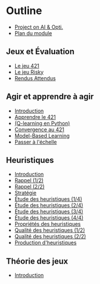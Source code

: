 # Outline

* [Project on AI & Opti.](README.md)                             <!--Guillaume-->
* [Plan du module](outline.md)


## Jeux et Évaluation

* [Le jeu 421](games/421.md)
* [Le jeu Risky](games/risky.md)
* [Rendus Attendus](games/rendu.md)

<!--
* [Le jeu TicTacToe](games/risky.md)
* [Critaires Évaluation](games/rendu.md)
-->

## Agir et apprendre à agir                             <!--Guillaume-->

* [Introduction](aaa/1-intro-CPIA.md)
* [Apprendre le 421](aaa/2-apr-au-421.md)
* [(Q-learning en Python)](aaa/q-learning.md)
* [Convergence au 421](aaa/3-convergeance.md)
* [Model-Based Learning](aaa/4-MB-learning.md)
* [Passer à l'échelle](aaa/5-the-curse.md)


## Heuristiques

* [Introduction](heuristic/intro.md)
* [Rappel (1/2)](heuristic/rappel.md)
* [Rappel (2/2)](heuristic/rappel2.md)
* [Stratégie](heuristic/strategy.md)
* [Étude des heuristiques (1/4)](heuristic/heuristic_def.md)
* [Étude des heuristiques (2/4)](heuristic/heuristic_def_2.md)
* [Étude des heuristiques (3/4)](heuristic/heuristic_def_3.md)
* [Étude des heuristiques (4/4)](heuristic/heuristic_def_4.md)
* [Propriétés des heuristiques](heuristic/heuristic_properties.md)
* [Qualité des heuristiques (1/2)](heuristic/heuristic_quality.md)
* [Qualité des heuristiques (2/2)](heuristic/heuristic_quality_2.md)
* [Production d'heuristiques](heuristic/production_heuristic.md)


## Théorie des jeux

* [Introduction](tdj/1-intro.md)

<!--
## Projet IA et Opti.

* [Le jeu Risky](games/risky.md)
* [Rendu](games/rendu.md)
-->
